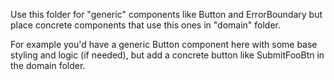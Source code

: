 Use this folder for "generic" components like Button and ErrorBoundary but place concrete components that use this ones in "domain" folder.

For example you'd have a generic Button component here with some base styling and logic (if needed), but add a concrete button like SubmitFooBtn in the domain folder.